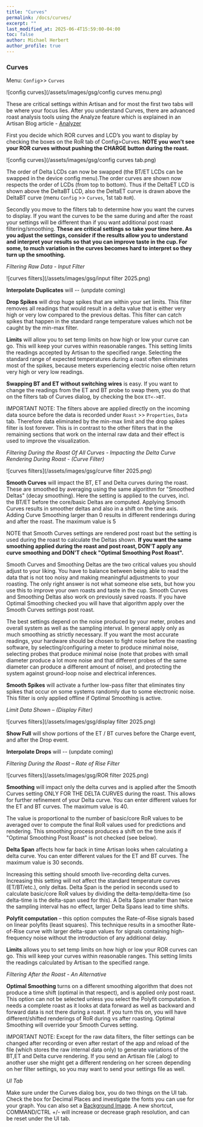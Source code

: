 ```yaml
---
title: "Curves"
permalink: /docs/curves/
excerpt: ""
last_modified_at: 2025-06-4T15:59:00-04:00
toc: false
author: Michael Herbert
author_profile: true
---
```


### Curves

Menu: `Config`>> `Curves`

![config curves](/assets/images/gsg/config curves menu.png)

These are critical settings within Artisan and for most the first two tabs will be where your focus lies.  After you understand Curves, there are advanced roast analysis tools using the Analyze feature which is explained in an Artisan Blog article - [Analyzer](https://artisan-roasterscope.blogspot.com/2019/11/analyzer.html)

First you decide which ROR curves and LCD’s you want to display by checking the boxes on the RoR tab of Config>Curves.  **NOTE you won't see your ROR curves without pushing the CHARGE button during the roast.** 

![config curves](/assets/images/gsg/config curves tab.png)

The order of Delta LCDs can now be swapped (the BT/ET LCDs can be swapped in the device config menu).The order curves are shown now respects the order of LCDs (from top to bottom). Thus if the DeltaET LCD is shown above the DeltaBT LCD, also the DeltaET curve is drawn above the DeltaBT curve (menu `Config` >> `Curves`, 1st tab `RoR`).    

Secondly you move to the filters tab to determine how you want the curves to display.  If you want the curves to be the same during and after the roast your settings will be different than if you want additional post roast filtering/smoothing. **These are critical settings so take your time here.  As you adjust the settings, consider if the results allow you to understand and interpret your results so that you can improve taste in the cup.  For some, to much variation in the curves becomes hard to interpret so they turn up the smoothing.**

*Filtering Raw Data - Input Filter*

![curves filters](/assets/images/gsg/input filter 2025.png)

**Interpolate Duplicates** will -- (unpdate coming)

**Drop Spikes** will drop huge spikes that are within your set limits. This filter removes all readings that would result in a delta value that is either very high or very low compared to the previous deltas. This filter can catch spikes that happen in the standard range temperature values which not be caught by the min-max filter.

**Limits** will allow you to set temp limits on how high or low your curve can go.  This will keep your curves within reasonable ranges.  This setting limits the readings accepted by Artisan to the specified range. Selecting the standard range of expected temperatures during a roast often eliminates most of the spikes, because meters experiencing electric noise often return very high or very low readings.

**Swapping BT and ET without switching wires** is easy.  If you want to change the readings from the ET and BT probe to swap them, you do that on the filters tab of Curves dialog, by checking the box `ET<->BT`.

IMPORTANT NOTE:  The filters above are applied directly on the incoming data source before the data is recorded under `Roast` >> `Properties`, `Data` tab. Therefore data eliminated by the min-max limit and the drop spikes filter is lost forever. This is in contrast to the other filters that in the remaining sections that work on the internal raw data and their effect is used to improve the visualization.

*Filtering During the Roast Of All Curves - Impacting the Delta Curve Rendering During Roast - (Curve Filter)*

![curves filters](/assets/images/gsg/curve filter 2025.png)

**Smooth Curves** will impact the BT, ET and Delta curves during the roast. These are smoothed by averaging using the same algorithm for "Smoothed Deltas" (decay smoothing). Here the setting is applied to the curves, incl. the BT/ET before the core/basic Deltas are computed.  Applying Smooth Curves results in smoother deltas and also in a shift on the time axis. Adding Curve Smoothing larger than 0 results in different renderings during and after the roast.  The maximum value is 5

NOTE that Smooth Curves settings are rendered post roast but the setting is used during the roast to calculate the Deltas shown.  **If you want the same smoothing applied during the roast and post roast, DON'T apply any curve smoothing and DON'T check "Optimal Smoothing Post Roast".**

Smooth Curves and Smoothing Deltas are the two critical values you should adjust to your liking.  You have to balance between being able to read the data that is not too noisy and making meaningful adjustments to your roasting.  The only right answer is not what someone else sets, but how you use this to improve your own roasts and taste in the cup. Smooth Curves and Smoothing Deltas also work on previously saved roasts.  If you have Optimal Smoothing checked you will have that algorithm apply over the Smooth Curves settings post roast.

The best settings depend on the noise produced by your meter, probes and overall system as well as the sampling interval. In general apply only as much smoothing as strictly necessary. If you want the most accurate readings, your hardware should be chosen to fight noise before the roasting software, by selecting/configuring a meter to produce minimal noise, selecting probes that produce minimal noise (note that probes with small diameter produce a lot more noise and that different probes of the same diameter can produce a different amount of noise), and protecting the system against ground-loop noise and electrical inferences.

**Smooth Spikes** will activate a further low-pass filter that eliminates tiny spikes that occur on some systems randomly due to some electronic noise. This filter is only applied offline if Optimal Smoothing is active.

*Limit Data Shown – (Display Filter)*

![curves filters](/assets/images/gsg/display filter 2025.png)

**Show Full** will show portions of the ET / BT curves before the Charge event, and after the Drop event. 

**Interpolate Drops** will -- (unpdate coming)


*Filtering During the Roast – Rate of Rise Filter*

![curves filters](/assets/images/gsg/ROR filter 2025.png)

**Smoothing** will impact only the delta curves and is applied after the Smooth Curves setting ONLY FOR THE DELTA CURVES during the roast.  This allows for further refinement of your Delta curve.  You can enter different values for the ET and BT curves.  The maximum value is 40.  

The value is proportional to the number of basic/core RoR values to be averaged over to compute the final RoR values used for predictions and rendering. This smoothing process produces a shift on the time axis if "Optimal Smoothing Post Roast" is not checked (see below).

**Delta Span** affects how far back in time Artisan looks when calculating a delta curve. You can enter different values for the ET and BT curves.   The maximum value is 30 seconds.  

Increasing this setting should smooth live-recording delta curves. Increasing this setting will not affect the standard temperature curves (ET/BT/etc.), only deltas. Delta Span is the period in seconds used to calculate basic/core RoR values by dividing the delta-temp/delta-time (so delta-time is the delta-span used for this). A Delta Span smaller than twice the sampling interval has no effect, larger Delta Spans lead to time shifts.

**Polyfit computation** – this option computes the Rate-of-Rise signals based on linear polyfits (least squares). This technique results in a smoother Rate-of-Rise curve with larger delta-span values for signals containing high-frequency noise without the introduction of any additional delay.

**Limits** allows you to set temp limits on how high or low your ROR curves can go. This will keep your curves within reasonable ranges. This setting limits the readings calculated by Artisan to the specified range. 

*Filtering After the Roast - An Alternative*

**Optimal Smoothing** turns on a different smoothing algorithm that does not produce a time shift (optimal in that respect), and is applied only post roast.  This option can not be selected unless you select the Polyfit computation.  It needs a complete roast as it looks at data forward as well as backward and forward data is not there during a roast.  If you turn this on, you will have different/shifted renderings of RoR during vs after roasting.  Optimal Smoothing will override your Smooth Curves setting.  


IMPORTANT NOTE:  Except for the raw data filters, the filter settings can be changed after recording or even after restart of the app and reload of the file (which stores the raw internal data only) to generate variations of the BT,ET and Delta curve rendering. If you send an Artisan file (.alog) to another user she might get a different rendering on her screen depending on her filter settings, so you may want to send your settings file as well.  

*UI Tab*

Make sure under the Curves dialog box, you do two things on the UI tab.  Check the box for Decimal Places and investigate the fonts you can use for your graph.  You can also set a [Background Image](https://artisan-scope.org/docs/colors/).  A new shortcut,  COMMAND/CTRL +/- will increase or decrease graph resolution, and can be reset under the UI tab.  
